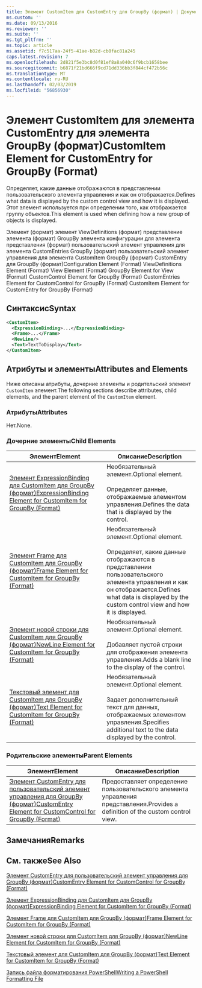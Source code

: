 ```yaml
---
title: Элемент CustomItem для CustomEntry для GroupBy (формат) | Документация Майкрософт
ms.custom: ''
ms.date: 09/13/2016
ms.reviewer: ''
ms.suite: ''
ms.tgt_pltfrm: ''
ms.topic: article
ms.assetid: f7c517aa-24f5-41ae-b82d-cb0fac81a245
caps.latest.revision: 7
ms.openlocfilehash: 2d821f5e3bc8d0f81ef8a8a040c6f9bcb1658bee
ms.sourcegitcommit: b6871f21bd666f9cd71dd336bb3f844cf472b56c
ms.translationtype: MT
ms.contentlocale: ru-RU
ms.lasthandoff: 02/03/2019
ms.locfileid: "56856930"
---
```

# <a name="customitem-element-for-customentry-for-groupby-format"></a><span data-ttu-id="439df-102">Элемент CustomItem для элемента CustomEntry для элемента GroupBy (формат)</span><span class="sxs-lookup"><span data-stu-id="439df-102">CustomItem Element for CustomEntry for GroupBy (Format)</span></span>

<span data-ttu-id="439df-103">Определяет, какие данные отображаются в представлении пользовательского элемента управления и как он отображается.</span><span class="sxs-lookup"><span data-stu-id="439df-103">Defines what data is displayed by the custom control view and how it is displayed.</span></span> <span data-ttu-id="439df-104">Этот элемент используется при определении того, как отображается группу объектов.</span><span class="sxs-lookup"><span data-stu-id="439df-104">This element is used when defining how a new group of objects is displayed.</span></span>

<span data-ttu-id="439df-105">Элемент (формат) элемент ViewDefinitions (формат) представление элемента (формат) GroupBy элемента конфигурации для элемента представления (формат) пользовательский элемент управления для элемента CustomEntries GroupBy (формат) пользовательский элемент управления для элемента CustomItem GroupBy (формат) CustomEntry для GroupBy (формат)</span><span class="sxs-lookup"><span data-stu-id="439df-105">Configuration Element (Format) ViewDefinitions Element (Format) View Element (Format) GroupBy Element for View (Format) CustomControl Element for GroupBy (Format) CustomEntries Element for CustomControl for GroupBy (Format) CustomItem Element for CustomEntry for GroupBy (Format)</span></span>

## <a name="syntax"></a><span data-ttu-id="439df-106">Синтаксис</span><span class="sxs-lookup"><span data-stu-id="439df-106">Syntax</span></span>

```xml
<CustomItem>
  <ExpressionBinding>...</ExpressionBinding>
  <Frame>...</Frame>
  <NewLine/>
  <Text>TextToDisplay</Text>
</CustomItem>
```

## <a name="attributes-and-elements"></a><span data-ttu-id="439df-107">Атрибуты и элементы</span><span class="sxs-lookup"><span data-stu-id="439df-107">Attributes and Elements</span></span>

<span data-ttu-id="439df-108">Ниже описаны атрибуты, дочерние элементы и родительский элемент `CustomItem` элемент.</span><span class="sxs-lookup"><span data-stu-id="439df-108">The following sections describe attributes, child elements, and the parent element of the `CustomItem` element.</span></span>

### <a name="attributes"></a><span data-ttu-id="439df-109">Атрибуты</span><span class="sxs-lookup"><span data-stu-id="439df-109">Attributes</span></span>

<span data-ttu-id="439df-110">Нет.</span><span class="sxs-lookup"><span data-stu-id="439df-110">None.</span></span>

### <a name="child-elements"></a><span data-ttu-id="439df-111">Дочерние элементы</span><span class="sxs-lookup"><span data-stu-id="439df-111">Child Elements</span></span>

|<span data-ttu-id="439df-112">Элемент</span><span class="sxs-lookup"><span data-stu-id="439df-112">Element</span></span>|<span data-ttu-id="439df-113">Описание</span><span class="sxs-lookup"><span data-stu-id="439df-113">Description</span></span>|
|-------------|-----------------|
|[<span data-ttu-id="439df-114">Элемент ExpressionBinding для CustomItem для GroupBy (формат)</span><span class="sxs-lookup"><span data-stu-id="439df-114">ExpressionBinding Element for CustomItem for GroupBy (Format)</span></span>](./expressionbinding-element-for-customitem-for-groupby-format.md)|<span data-ttu-id="439df-115">Необязательный элемент.</span><span class="sxs-lookup"><span data-stu-id="439df-115">Optional element.</span></span><br /><br /> <span data-ttu-id="439df-116">Определяет данные, отображаемые элементом управления.</span><span class="sxs-lookup"><span data-stu-id="439df-116">Defines the data that is displayed by the control.</span></span>|
|[<span data-ttu-id="439df-117">Элемент Frame для CustomItem для GroupBy (формат)</span><span class="sxs-lookup"><span data-stu-id="439df-117">Frame Element for CustomItem for GroupBy (Format)</span></span>](./frame-element-for-customitem-for-groupby-format.md)|<span data-ttu-id="439df-118">Необязательный элемент.</span><span class="sxs-lookup"><span data-stu-id="439df-118">Optional element.</span></span><br /><br /> <span data-ttu-id="439df-119">Определяет, какие данные отображаются в представлении пользовательского элемента управления и как он отображается.</span><span class="sxs-lookup"><span data-stu-id="439df-119">Defines what data is displayed by the custom control view and how it is displayed.</span></span>|
|[<span data-ttu-id="439df-120">Элемент новой строки для CustomItem для GroupBy (формат)</span><span class="sxs-lookup"><span data-stu-id="439df-120">NewLine Element for CustomItem for GroupBy (Format)</span></span>](./newline-element-for-customitem-for-groupby-format.md)|<span data-ttu-id="439df-121">Необязательный элемент.</span><span class="sxs-lookup"><span data-stu-id="439df-121">Optional element.</span></span><br /><br /> <span data-ttu-id="439df-122">Добавляет пустой строки для отображения элемента управления.</span><span class="sxs-lookup"><span data-stu-id="439df-122">Adds a blank line to the display of the control.</span></span>|
|[<span data-ttu-id="439df-123">Текстовый элемент для CustomItem для GroupBy (формат)</span><span class="sxs-lookup"><span data-stu-id="439df-123">Text Element for CustomItem for GroupBy (Format)</span></span>](./text-element-for-customitem-for-groupby-format.md)|<span data-ttu-id="439df-124">Необязательный элемент.</span><span class="sxs-lookup"><span data-stu-id="439df-124">Optional element.</span></span><br /><br /> <span data-ttu-id="439df-125">Задает дополнительный текст для данных, отображаемых элементом управления.</span><span class="sxs-lookup"><span data-stu-id="439df-125">Specifies additional text to the data displayed by the control.</span></span>|

### <a name="parent-elements"></a><span data-ttu-id="439df-126">Родительские элементы</span><span class="sxs-lookup"><span data-stu-id="439df-126">Parent Elements</span></span>

|<span data-ttu-id="439df-127">Элемент</span><span class="sxs-lookup"><span data-stu-id="439df-127">Element</span></span>|<span data-ttu-id="439df-128">Описание</span><span class="sxs-lookup"><span data-stu-id="439df-128">Description</span></span>|
|-------------|-----------------|
|[<span data-ttu-id="439df-129">Элемент CustomEntry для пользовательский элемент управления для GroupBy (формат)</span><span class="sxs-lookup"><span data-stu-id="439df-129">CustomEntry Element for CustomControl for GroupBy (Format)</span></span>](./customentry-element-for-customcontrol-for-groupby-format.md)|<span data-ttu-id="439df-130">Предоставляет определение пользовательского элемента управления представления.</span><span class="sxs-lookup"><span data-stu-id="439df-130">Provides a definition of the custom control view.</span></span>|

## <a name="remarks"></a><span data-ttu-id="439df-131">Замечания</span><span class="sxs-lookup"><span data-stu-id="439df-131">Remarks</span></span>

## <a name="see-also"></a><span data-ttu-id="439df-132">См. также</span><span class="sxs-lookup"><span data-stu-id="439df-132">See Also</span></span>

[<span data-ttu-id="439df-133">Элемент CustomEntry для пользовательский элемент управления для GroupBy (формат)</span><span class="sxs-lookup"><span data-stu-id="439df-133">CustomEntry Element for CustomControl for GroupBy (Format)</span></span>](./customentry-element-for-customcontrol-for-groupby-format.md)

[<span data-ttu-id="439df-134">Элемент ExpressionBinding для CustomItem для GroupBy (формат)</span><span class="sxs-lookup"><span data-stu-id="439df-134">ExpressionBinding Element for CustomItem for GroupBy (Format)</span></span>](./expressionbinding-element-for-customitem-for-groupby-format.md)

[<span data-ttu-id="439df-135">Элемент Frame для CustomItem для GroupBy (формат)</span><span class="sxs-lookup"><span data-stu-id="439df-135">Frame Element for CustomItem for GroupBy (Format)</span></span>](./frame-element-for-customitem-for-groupby-format.md)

[<span data-ttu-id="439df-136">Элемент новой строки для CustomItem для GroupBy (формат)</span><span class="sxs-lookup"><span data-stu-id="439df-136">NewLine Element for CustomItem for GroupBy (Format)</span></span>](./newline-element-for-customitem-for-groupby-format.md)

[<span data-ttu-id="439df-137">Текстовый элемент для CustomItem для GroupBy (формат)</span><span class="sxs-lookup"><span data-stu-id="439df-137">Text Element for CustomItem for GroupBy (Format)</span></span>](./text-element-for-customitem-for-groupby-format.md)

[<span data-ttu-id="439df-138">Запись файла форматирования PowerShell</span><span class="sxs-lookup"><span data-stu-id="439df-138">Writing a PowerShell Formatting File</span></span>](./writing-a-powershell-formatting-file.md)
